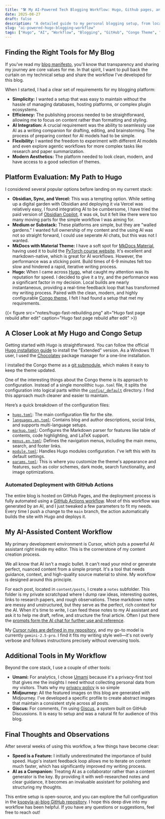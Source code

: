 ```yaml
---
title: "🛠️ My AI-Powered Tech Blogging Workflow: Hugo, Github pages, and Cursor.ai"
date: 2025-08-27
draft: false
description: "A detailed guide to my personal blogging setup, from local development with Hugo and the Congo theme to automated deployment with GitHub Actions and AI-assisted content creation with Cursor."
slug: "ai-powered-hugo-blogging-workflow"
tags: ["Hugo", "AI", "Workflow", "Blogging", "GitHub", "Congo Theme", "Cursor"]
---
```


## Finding the Right Tools for My Blog

If you've read my [blog manifesto](/posts/blog-manifesto/), you'll know that transparency and sharing my journey are core values for me. In that spirit, I want to pull back the curtain on my technical setup and share the workflow I've developed for this blog.

When I started, I had a clear set of requirements for my blogging platform:

*   **Simplicity:** I wanted a setup that was easy to maintain without the hassle of managing databases, hosting platforms, or complex plugin ecosystems.
*   **Efficiency:** The publishing process needed to be straightforward, allowing me to focus on content rather than formatting and styling.
*   **AI Integration:** A crucial requirement was the ability to seamlessly use AI as a writing companion for drafting, editing, and brainstorming. The process of preparing context for AI models had to be simple.
*   **Flexibility:** I wanted the freedom to experiment with different AI models and even explore agentic workflows for more complex tasks like research and paper summarization.
*   **Modern Aesthetics:** The platform needed to look clean, modern, and have access to a good selection of themes.

## Platform Evaluation: My Path to Hugo

I considered several popular options before landing on my current stack:

*   **Obsidian, Sync, and Vercel:** This was a tempting option. While setting up a digital garden with Obsidian and deploying it via Vercel was relatively easy, I found integrating AI to be cumbersome, I have tried the paid version of [Obsidian Copilot](https://www.obsidiancopilot.com/en), it was ok, but it felt like there were too many moving parts for the simple workflow I was aiming for.
*   **Medium or Substack:** These platforms are simple, but they are "walled gardens." I wanted full ownership of my content and the using AI was not so straight forward, I could use seperate AI chats, but this was not I wanted.
*   **MkDocs with Material Theme:** I have a soft spot for [MkDocs Material](https://squidfunk.github.io/mkdocs-material/), having used it to build the [PyTorch course website](https://pytorchcourse.com/). It's excellent and markdown-native, which is great for AI workflows. However, the performance was a sticking point. Build times of 6-9 minutes felt too slow and hindered a rapid, iterative writing process.
*   **Hugo:** When I came across [Hugo](https://gohugo.io/), what caught my attention was its reputation for speed. I decided to give it a try, and the performance was a significant factor in my decision. Local builds are nearly instantaneous, providing a real-time feedback loop that has transformed my writing process. Paired with the clean, modern, and highly configurable [Congo theme](https://jpanther.github.io/congo/docs/), I felt I had found a setup that met my requirements.
  

{{< figure src="notes/hugo-fast-rebuilding.png" alt="Hugo fast page rebuild after edit" caption="Hugo fast page rebuild after edit" >}}

## A Closer Look at My Hugo and Congo Setup

Getting started with Hugo is straightforward. You can follow the official [Hugo installation guide](https://gohugo.io/getting-started/installing/) to install the "Extended" version. As a Windows 11 user, I used the [Chocolatey](https://chocolatey.org/) package manager for a one-line installation.

I installed the Congo theme as a [git submodule](https://jpanther.github.io/congo/docs/installation/#install-using-git), which makes it easy to keep the theme updated.

One of the interesting things about the Congo theme is its approach to configuration. Instead of a single monolithic `hugo.toml` file, it splits the configuration into logical parts within the [`config/_default`](https://github.com/ksopyla/ksopyla-ai-blog/tree/main/config/_default) directory. I find this approach much cleaner and easier to maintain.

Here’s a quick breakdown of the configuration files:

*   [`hugo.toml`](https://github.com/ksopyla/ksopyla-ai-blog/blob/main/config/_default/hugo.toml): The main configuration file for the site.
*   [`languages.en.toml`](https://github.com/ksopyla/ksopyla-ai-blog/blob/main/config/_default/languages.en.toml): Contains blog and author descriptions, social links, and supports multi-language setups.
*   [`markup.toml`](https://github.com/ksopyla/ksopyla-ai-blog/blob/main/config/_default/markup.toml): Configures the Markdown parser for features like table of contents, code highlighting, and LaTeX support.
*   [`menus.en.toml`](https://github.com/ksopyla/ksopyla-ai-blog/blob/main/config/_default/menus.en.toml): Defines the navigation menus, including the main menu, search, and footer links.
*   [`module.toml`](https://github.com/ksopyla/ksopyla-ai-blog/blob/main/config/_default/module.toml): Handles Hugo modules configuration. I've left this with its default settings.
*   [`params.toml`](https://github.com/ksopyla/ksopyla-ai-blog/blob/main/config/_default/params.toml): This is where you customize the theme's appearance and features, such as color schemes, dark mode, search functionality, and image optimizations.

### Automated Deployment with GitHub Actions

The entire blog is hosted on GitHub Pages, and the deployment process is fully automated using a [GitHub Actions workflow](https://github.com/ksopyla/ksopyla-ai-blog/blob/main/.github/workflows/hugo-deployment.yml). Most of this workflow was generated by an AI, and I just tweaked a few parameters to fit my needs. Every time I push a change to the `main` branch, the action automatically builds the site with Hugo and deploys it.

## My AI-Assisted Content Workflow

My primary development environment is Cursor, which puts a powerful AI assistant right inside my editor. This is the cornerstone of my content creation process.

We all know that AI isn't a magic bullet. It can't read your mind or generate perfect, nuanced content from a simple prompt. It's a tool that needs guidance, context, and high-quality source material to shine. My workflow is designed around this principle.

For each post, located in `content/posts`, I create a `notes` subfolder. This folder is my private scratchpad where I dump raw ideas, interesting quotes, links to research papers, and rough observations. These markdown notes are messy and unstructured, but they serve as the perfect, rich context for the AI. When it's time to write, I can feed these notes to my AI assistant and ask it to help me draft, refine, and structure the final article. Often I put there the [prompts form the AI chat for further use and reference](https://github.com/ksopyla/ksopyla-ai-blog/tree/main/content/posts/hugo-blog-ai-workflow/notes).

My [Cursor rules are defined in my repository](https://github.com/ksopyla/ksopyla-ai-blog/tree/main/.cursor/rules), and my go-to model is currently `gemini-2.5-pro`. I find it fits my writing style well—it's not overly verbose and follows instructions precisely without overusing tools.

## Additional Tools in My Workflow

Beyond the core stack, I use a couple of other tools:

*   **Umami:** For analytics, I chose [Umami](https://umami.is/) because it's a privacy-first tool that gives me the insights I need without collecting personal data from my visitors. Thats why my [privacy policy](/privacy-policy/) is so simple
*   **Midjourney:** All the featured images on this blog are generated with Midjourney. I've developed a specific profile to create abstract images that maintain a consistent style across all posts.
*   **Giscus:** For comments, I'm using [Giscus](https://giscus.app/), a system built on GitHub Discussions. It is easy to setup and was a natural fit for audience of this blog. 

## Final Thoughts and Observations

After several weeks of using this workflow, a few things have become clear:

*   **Speed is a Feature:** I initially underestimated the importance of build speed. Hugo's instant feedback loop allows me to iterate on content much faster, which has significantly improved my writing process.
*   **AI as a Companion:** Treating AI as a collaborator rather than a content generator is the key. By providing it with well-researched notes and clear guidance, it becomes an invaluable assistant for polishing and structuring my thoughts.

This entire setup is open-source, and you can explore the full configuration in the [ksopyla-ai-blog GitHub repository](https://github.com/ksopyla/ksopyla-ai-blog). I hope this deep dive into my workflow has been helpful. If you have any questions or suggestions, feel free to reach out!







